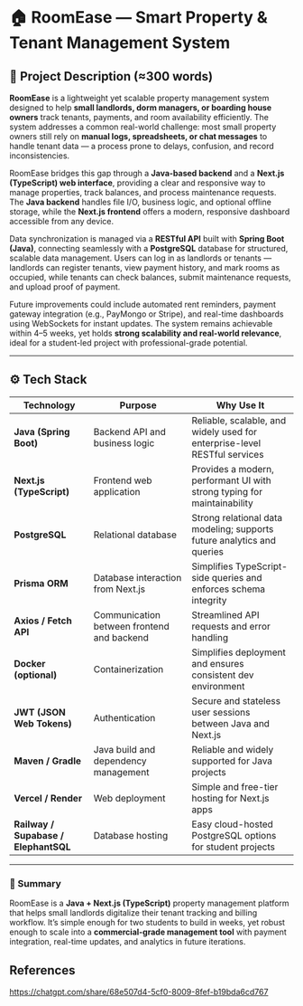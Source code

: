 # 🏠 RoomEase — Smart Property & Tenant Management System

## 📘 Project Description (≈300 words)

**RoomEase** is a lightweight yet scalable property management system designed to help **small landlords, dorm managers, or boarding house owners** track tenants, payments, and room availability efficiently. The system addresses a common real-world challenge: most small property owners still rely on **manual logs, spreadsheets, or chat messages** to handle tenant data — a process prone to delays, confusion, and record inconsistencies.

RoomEase bridges this gap through a **Java-based backend** and a **Next.js (TypeScript) web interface**, providing a clear and responsive way to manage properties, track balances, and process maintenance requests.  
The **Java backend** handles file I/O, business logic, and optional offline storage, while the **Next.js frontend** offers a modern, responsive dashboard accessible from any device.  

Data synchronization is managed via a **RESTful API** built with **Spring Boot (Java)**, connecting seamlessly with a **PostgreSQL** database for structured, scalable data management. Users can log in as landlords or tenants — landlords can register tenants, view payment history, and mark rooms as occupied, while tenants can check balances, submit maintenance requests, and upload proof of payment.  

Future improvements could include automated rent reminders, payment gateway integration (e.g., PayMongo or Stripe), and real-time dashboards using WebSockets for instant updates. The system remains achievable within 4–5 weeks, yet holds **strong scalability and real-world relevance**, ideal for a student-led project with professional-grade potential.

---

## ⚙️ Tech Stack

| Technology | Purpose | Why Use It |
|-------------|----------|-------------|
| **Java (Spring Boot)** | Backend API and business logic | Reliable, scalable, and widely used for enterprise-level RESTful services |
| **Next.js (TypeScript)** | Frontend web application | Provides a modern, performant UI with strong typing for maintainability |
| **PostgreSQL** | Relational database | Strong relational data modeling; supports future analytics and queries |
| **Prisma ORM** | Database interaction from Next.js | Simplifies TypeScript-side queries and enforces schema integrity |
| **Axios / Fetch API** | Communication between frontend and backend | Streamlined API requests and error handling |
| **Docker (optional)** | Containerization | Simplifies deployment and ensures consistent dev environment |
| **JWT (JSON Web Tokens)** | Authentication | Secure and stateless user sessions between Java and Next.js |
| **Maven / Gradle** | Java build and dependency management | Reliable and widely supported for Java projects |
| **Vercel / Render** | Web deployment | Simple and free-tier hosting for Next.js apps |
| **Railway / Supabase / ElephantSQL** | Database hosting | Easy cloud-hosted PostgreSQL options for student projects |

---

### 🧩 Summary

RoomEase is a **Java + Next.js (TypeScript)** property management platform that helps small landlords digitalize their tenant tracking and billing workflow. It’s simple enough for two students to build in weeks, yet robust enough to scale into a **commercial-grade management tool** with payment integration, real-time updates, and analytics in future iterations.


## References

https://chatgpt.com/share/68e507d4-5cf0-8009-8fef-b19bda6cd767